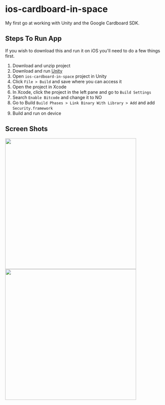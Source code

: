 # ios-cardboard-in-space
My first go at working with Unity and the Google Cardboard SDK.

## Steps To Run App   
If you wish to download this and run it on iOS you'll need to do a few things first. 
1. Download and unzip project   
2. Download and run [Unity][unity]   
3. Open `ios-cardboard-in-space` project in Unity   
4. Click `File > Build` and save where you can access it   
5. Open the project in Xcode   
6. In Xcode, click the project in the left pane and go to `Build Settings`   
7. Search `Enable Bitcode` and change it to NO   
8. Go to Build `Build Phases > Link Binary With Library > Add` and add `Security.framework`   
9. Build and run on device   

## Screen Shots
<img src="https://raw.github.com/khaptonstall/ios-cardboard-in-space/master/Screens/Screen1.png" width="420" />


<img src="https://raw.github.com/khaptonstall/ios-cardboard-in-space/master/Screens/Screen2.png" width="420" />




[unity]:  https://unity3d.com/get-unity

